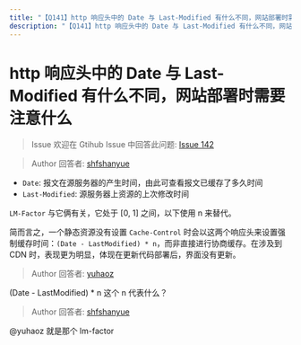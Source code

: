 ```yaml
---
title: "【Q141】http 响应头中的 Date 与 Last-Modified 有什么不同，网站部署时需要注意什么 | http高频面试题"
description: "【Q141】http 响应头中的 Date 与 Last-Modified 有什么不同，网站部署时需要注意什么 字节跳动面试题、阿里腾讯面试题、美团小米面试题。"
---
```


# http 响应头中的 Date 与 Last-Modified 有什么不同，网站部署时需要注意什么

> Issue
> 欢迎在 Gtihub Issue 中回答此问题: [Issue 142](https://github.com/shfshanyue/Daily-Question/issues/142)

> Author
> 回答者: [shfshanyue](https://github.com/shfshanyue)

- `Date`: 报文在源服务器的产生时间，由此可查看报文已缓存了多久时间
- `Last-Modified`: 源服务器上资源的上次修改时间

`LM-Factor` 与它俩有关，它处于 [0, 1] 之间，以下使用 n 来替代。

简而言之，一个静态资源没有设置 `Cache-Control` 时会以这两个响应头来设置强制缓存时间：`(Date - LastModified) * n`，而非直接进行协商缓存。在涉及到 CDN 时，表现更为明显，体现在更新代码部署后，界面没有更新。


> Author
> 回答者: [yuhaoz](https://github.com/yuhaoz)

(Date - LastModified) \* n 这个 n 代表什么？

> Author
> 回答者: [shfshanyue](https://github.com/shfshanyue)

@yuhaoz 就是那个 lm-factor
